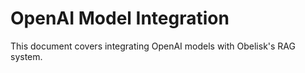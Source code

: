 # OpenAI Model Integration

This document covers integrating OpenAI models with Obelisk's RAG system.